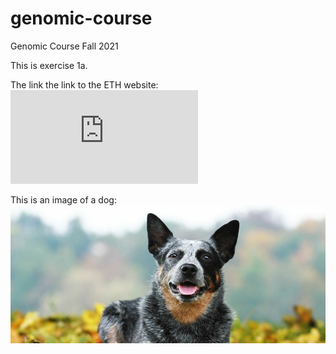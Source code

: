 # genomic-course
Genomic Course Fall 2021

This is exercise 1a.

The link the link to the ETH website: ![ETH Website](https://ethz.ch/de.html)

This is an image of a dog: 
![dog](dog.jpeg)


